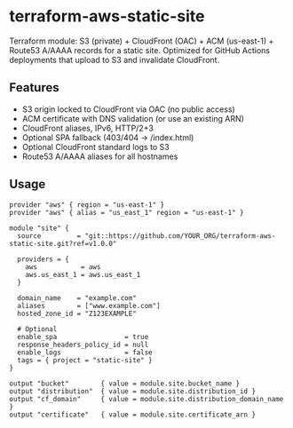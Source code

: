 # terraform-aws-static-site

Terraform module: S3 (private) + CloudFront (OAC) + ACM (us-east-1) + Route53 A/AAAA records for a static site. Optimized for GitHub Actions deployments that upload to S3 and invalidate CloudFront.

## Features
- S3 origin locked to CloudFront via OAC (no public access)
- ACM certificate with DNS validation (or use an existing ARN)
- CloudFront aliases, IPv6, HTTP/2+3
- Optional SPA fallback (403/404 → /index.html)
- Optional CloudFront standard logs to S3
- Route53 A/AAAA aliases for all hostnames

## Usage
```hcl
provider "aws" { region = "us-east-1" }
provider "aws" { alias = "us_east_1" region = "us-east-1" }

module "site" {
  source         = "git::https://github.com/YOUR_ORG/terraform-aws-static-site.git?ref=v1.0.0"

  providers = {
    aws           = aws
    aws.us_east_1 = aws.us_east_1
  }

  domain_name    = "example.com"
  aliases        = ["www.example.com"]
  hosted_zone_id = "Z123EXAMPLE"

  # Optional
  enable_spa                 = true
  response_headers_policy_id = null
  enable_logs                = false
  tags = { project = "static-site" }
}

output "bucket"        { value = module.site.bucket_name }
output "distribution"  { value = module.site.distribution_id }
output "cf_domain"     { value = module.site.distribution_domain_name }
output "certificate"   { value = module.site.certificate_arn }

